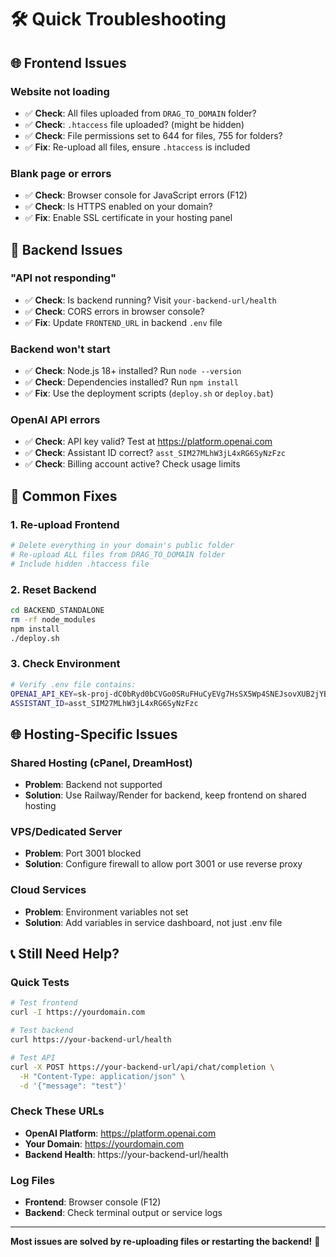 # 🛠️ Quick Troubleshooting

## 🌐 Frontend Issues

### Website not loading
- ✅ **Check**: All files uploaded from `DRAG_TO_DOMAIN` folder?
- ✅ **Check**: `.htaccess` file uploaded? (might be hidden)
- ✅ **Check**: File permissions set to 644 for files, 755 for folders?
- ✅ **Fix**: Re-upload all files, ensure `.htaccess` is included

### Blank page or errors
- ✅ **Check**: Browser console for JavaScript errors (F12)
- ✅ **Check**: Is HTTPS enabled on your domain?
- ✅ **Fix**: Enable SSL certificate in your hosting panel

## 🚀 Backend Issues

### "API not responding"
- ✅ **Check**: Is backend running? Visit `your-backend-url/health`
- ✅ **Check**: CORS errors in browser console?
- ✅ **Fix**: Update `FRONTEND_URL` in backend `.env` file

### Backend won't start
- ✅ **Check**: Node.js 18+ installed? Run `node --version`
- ✅ **Check**: Dependencies installed? Run `npm install`
- ✅ **Fix**: Use the deployment scripts (`deploy.sh` or `deploy.bat`)

### OpenAI API errors
- ✅ **Check**: API key valid? Test at https://platform.openai.com
- ✅ **Check**: Assistant ID correct? `asst_SIM27MLhW3jL4xRG6SyNzFzc`
- ✅ **Check**: Billing account active? Check usage limits

## 🔧 Common Fixes

### 1. Re-upload Frontend
```bash
# Delete everything in your domain's public folder
# Re-upload ALL files from DRAG_TO_DOMAIN folder
# Include hidden .htaccess file
```

### 2. Reset Backend
```bash
cd BACKEND_STANDALONE
rm -rf node_modules
npm install
./deploy.sh
```

### 3. Check Environment
```bash
# Verify .env file contains:
OPENAI_API_KEY=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
ASSISTANT_ID=asst_SIM27MLhW3jL4xRG6SyNzFzc
```

## 🌐 Hosting-Specific Issues

### Shared Hosting (cPanel, DreamHost)
- **Problem**: Backend not supported
- **Solution**: Use Railway/Render for backend, keep frontend on shared hosting

### VPS/Dedicated Server
- **Problem**: Port 3001 blocked
- **Solution**: Configure firewall to allow port 3001 or use reverse proxy

### Cloud Services
- **Problem**: Environment variables not set
- **Solution**: Add variables in service dashboard, not just .env file

## 📞 Still Need Help?

### Quick Tests
```bash
# Test frontend
curl -I https://yourdomain.com

# Test backend
curl https://your-backend-url/health

# Test API
curl -X POST https://your-backend-url/api/chat/completion \
  -H "Content-Type: application/json" \
  -d '{"message": "test"}'
```

### Check These URLs
- **OpenAI Platform**: https://platform.openai.com
- **Your Domain**: https://yourdomain.com
- **Backend Health**: https://your-backend-url/health

### Log Files
- **Frontend**: Browser console (F12)
- **Backend**: Check terminal output or service logs

---

**Most issues are solved by re-uploading files or restarting the backend!** 🎯

